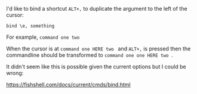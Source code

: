I'd like to bind a shortcut `ALT+,` to duplicate the argument to the left of the cursor:

```
bind \e, something
```



For example, `command one two `

When the cursor is at `command one HERE two ` and `ALT+,` is pressed then the commandline should be transformed to `command one one HERE two `.

It didn't seem like this is possible given the current options but I could be wrong: 

https://fishshell.com/docs/current/cmds/bind.html
